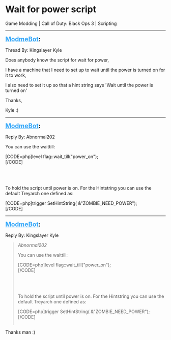 # Wait for power script
Game Modding | Call of Duty: Black Ops 3 | Scripting

---
<strong style="font-size: 1.4em;"><span style="text-decoration: underline;text-decoration-color: #34a7f9;"><span style="color:#34a7f9;">ModmeBot</span></span>:</strong>

<p>Thread By: Kingslayer Kyle<br /><p style="text-align:left;">Does anybody know the script for wait for power,</p><p style="text-align:left;"></p><p style="text-align:left;">I have a machine that I need to set up to wait until the power is turned on for it to work,</p><p style="text-align:left;"></p><p style="text-align:left;">I also need to set it up so that a hint string says &#39;Wait until the power is turned on&#39;</p><p style="text-align:left;"></p><p style="text-align:left;">Thanks,</p><p style="text-align:left;"></p><p style="text-align:left;">Kyle :)</p></p>

---
<strong style="font-size: 1.4em;"><span style="text-decoration: underline;text-decoration-color: #34a7f9;"><span style="color:#34a7f9;">ModmeBot</span></span>:</strong>

<p>Reply By: Abnormal202<br /><p style="text-align:left;">You can use the waittill:</p>[CODE=php]level flag::wait_till(&quot;power_on&quot;);<br />[/CODE]<br /><br /><br /><br /><p style="text-align:left;">To hold the script until power is on. For the Hintstring you can use the default Treyarch one defined as:</p>[CODE=php]trigger SetHintString( &amp;&quot;ZOMBIE_NEED_POWER&quot;);<br />[/CODE]</p>

---
<strong style="font-size: 1.4em;"><span style="text-decoration: underline;text-decoration-color: #34a7f9;"><span style="color:#34a7f9;">ModmeBot</span></span>:</strong>

<p>Reply By: Kingslayer Kyle<br /><blockquote><em>Abnormal202</em><p style="text-align:left;">You can use the waittill:</p>[CODE=php]level flag::wait_till(&quot;power_on&quot;);<br />[/CODE]<br /><br /><br /><br /><p style="text-align:left;">To hold the script until power is on. For the Hintstring you can use the default Treyarch one defined as:</p>[CODE=php]trigger SetHintString( &amp;&quot;ZOMBIE_NEED_POWER&quot;);<br />[/CODE]<br /><br /></blockquote><p style="text-align:left;"></p><p style="text-align:left;">Thanks man :)</p></p>

